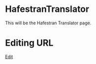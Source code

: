 # HafestranTranslator
This will be the Hafestran Translator page.

# Editing URL
[Edit](https://lingojam.com/edit/d1eac113cc6e4fa75dc141dd86efbc7e)
